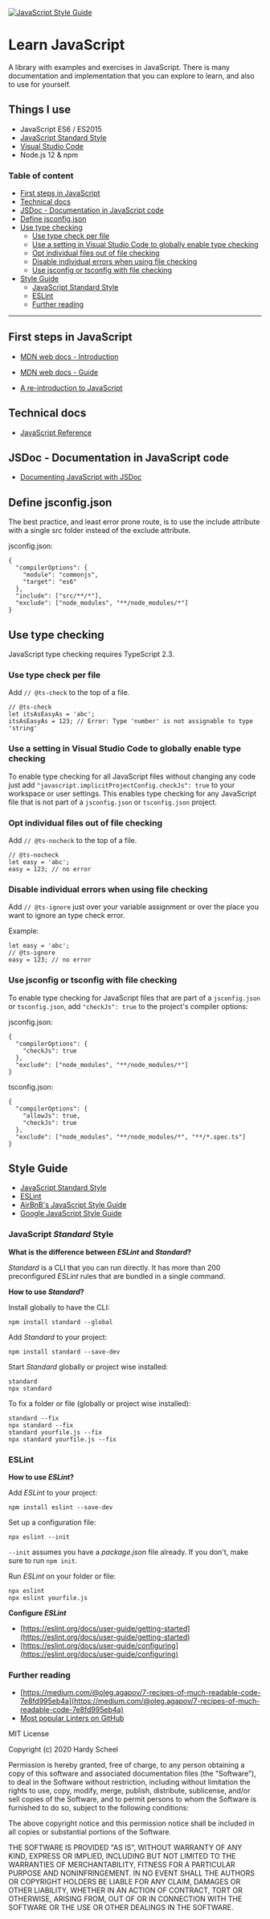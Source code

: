 [![JavaScript Style Guide](https://img.shields.io/badge/code_style-standard-brightgreen.svg)](https://standardjs.com)

# Learn JavaScript

A library with examples and exercises in JavaScript. There is many documentation and implementation that you can explore to learn, and also to use for yourself.

## Things I use

* JavaScript ES6 / ES2015
* [JavaScript Standard Style](https://standardjs.com/)
* [Visual Studio Code](https://code.visualstudio.com)
* Node.js 12 & npm

### Table of content
- [First steps in JavaScript](#first-steps-in-javascript)
- [Technical docs](#technical-docs)
- [JSDoc - Documentation in JavaScript code](#jsdoc---documentation-in-javascript-code)
- [Define jsconfig.json](#define-jsconfig.json)
- [Use type checking](#use-type-checking)
  - [Use type check per file](#use-type-check-per-file)
  - [Use a setting in Visual Studio Code to globally enable type checking](#use-a-setting-in-visual-studio-code-to-globally-enable-type-checking)
  - [Opt individual files out of file checking](#opt-individual-files-out-of-file-checking)
  - [Disable individual errors when using file checking](#disable-individual-errors-when-using-file-checking)
  - [Use jsconfig or tsconfig with file checking](#use-jsconfig-or-tsconfig-with-file-checking)
- [Style Guide](#style-guide)
  - [JavaScript Standard Style](#javascript-standard-style)
  - [ESLint](#eslint)
  - [Further reading](#further-reading)
---

## First steps in JavaScript

- [MDN web docs - Introduction](https://developer.mozilla.org/de/docs/Web/JavaScript)

- [MDN web docs - Guide](https://developer.mozilla.org/de/docs/Web/JavaScript/Guide)

- [A re-introduction to JavaScript](https://developer.mozilla.org/en-US/docs/Web/JavaScript/A_re-introduction_to_JavaScript)

## Technical docs

- [JavaScript Reference](https://developer.mozilla.org/de/docs/Web/JavaScript/Reference)

## JSDoc - Documentation in JavaScript code

- [Documenting JavaScript with JSDoc](https://jsdoc.app/)

## Define jsconfig.json

The best practice, and least error prone route, is to use the include attribute with a single src folder instead of the exclude attribute.

jsconfig.json:
~~~
{
  "compilerOptions": {
    "module": "commonjs",
    "target": "es6"
  },
  "include": ["src/**/*"],
  "exclude": ["node_modules", "**/node_modules/*"]
}
~~~

## Use type checking

JavaScript type checking requires TypeScript 2.3.

### Use type check per file

Add `// @ts-check` to the top of a file.

~~~
// @ts-check
let itsAsEasyAs = 'abc';
itsAsEasyAs = 123; // Error: Type 'number' is not assignable to type 'string'
~~~

### Use a setting in Visual Studio Code to globally enable type checking

To enable type checking for all JavaScript files without changing any code just add `"javascript.implicitProjectConfig.checkJs": true` to your workspace or user settings. This enables type checking for any JavaScript file that is not part of a `jsconfig.json` or `tsconfig.json` project.

### Opt individual files out of file checking

Add `// @ts-nocheck` to the top of a file.

~~~
// @ts-nocheck
let easy = 'abc';
easy = 123; // no error
~~~

### Disable individual errors when using file checking

Add `// @ts-ignore` just over your variable assignment or over the place you want to ignore an type check error.

Example:
~~~
let easy = 'abc';
// @ts-ignore
easy = 123; // no error
~~~

### Use jsconfig or tsconfig with file checking

To enable type checking for JavaScript files that are part of a `jsconfig.json` or `tsconfig.json`, add `"checkJs": true` to the project's compiler options:

jsconfig.json:
~~~
{
  "compilerOptions": {
    "checkJs": true
  },
  "exclude": ["node_modules", "**/node_modules/*"]
}
~~~

tsconfig.json:
~~~
{
  "compilerOptions": {
    "allowJs": true,
    "checkJs": true
  },
  "exclude": ["node_modules", "**/node_modules/*", "**/*.spec.ts"]
}
~~~

## Style Guide
- [JavaScript Standard Style](https://standardjs.com)
- [ESLint](https://eslint.org/docs/user-guide/getting-started)
- [AirBnB's JavaScript Style Guide](https://github.com/airbnb/javascript)
- [Google JavaScript Style Guide](https://google.github.io/styleguide/jsguide.html)

### JavaScript *Standard* Style

**What is the difference between *ESLint* and *Standard*?**

 *Standard* is a CLI that you can run directly. It has more than 200 preconfigured *ESLint* rules that are bundled in a single command.

 **How to use *Standard*?**

Install globally to have the CLI:
```shell
npm install standard --global
```

 Add *Standard* to your project:
 ```shell
 npm install standard --save-dev
 ```

 Start *Standard* globally or project wise installed:
 ```shell
 standard
 npx standard
 ```

To fix a folder or file (globally or project wise installed):
```shell
standard --fix
npx standard --fix
standard yourfile.js --fix
npx standard yourfile.js --fix
```

### ESLint

 **How to use *ESLint*?**

 Add *ESLint* to your project:
 ```shell
 npm install eslint --save-dev
 ```

 Set up a configuration file:
 ```shell
 npx eslint --init
 ```
`--init` assumes you have a *package.json* file already. If you don't, make sure to run `npm init`.

 Run *ESLint* on your folder or file:
 ```shell
 npx eslint
 npx eslint yourfile.js
 ```

**Configure *ESLint***
* [https://eslint.org/docs/user-guide/getting-started](https://eslint.org/docs/user-guide/getting-started)
* [https://eslint.org/docs/user-guide/configuring](https://eslint.org/docs/user-guide/configuring)


### Further reading
- [https://medium.com/@oleg.agapov/7-recipes-of-much-readable-code-7e8fd995eb4a](https://medium.com/@oleg.agapov/7-recipes-of-much-readable-code-7e8fd995eb4a)
- [Most popular Linters on GitHub](https://github.com/collections/clean-code-linters)

MIT License

Copyright (c) 2020 Hardy Scheel

Permission is hereby granted, free of charge, to any person obtaining a copy
of this software and associated documentation files (the "Software"), to deal
in the Software without restriction, including without limitation the rights
to use, copy, modify, merge, publish, distribute, sublicense, and/or sell
copies of the Software, and to permit persons to whom the Software is
furnished to do so, subject to the following conditions:

The above copyright notice and this permission notice shall be included in all
copies or substantial portions of the Software.

THE SOFTWARE IS PROVIDED "AS IS", WITHOUT WARRANTY OF ANY KIND, EXPRESS OR
IMPLIED, INCLUDING BUT NOT LIMITED TO THE WARRANTIES OF MERCHANTABILITY,
FITNESS FOR A PARTICULAR PURPOSE AND NONINFRINGEMENT. IN NO EVENT SHALL THE
AUTHORS OR COPYRIGHT HOLDERS BE LIABLE FOR ANY CLAIM, DAMAGES OR OTHER
LIABILITY, WHETHER IN AN ACTION OF CONTRACT, TORT OR OTHERWISE, ARISING FROM,
OUT OF OR IN CONNECTION WITH THE SOFTWARE OR THE USE OR OTHER DEALINGS IN THE
SOFTWARE.

